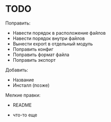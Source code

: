 TODO
====
Поправить:
* Навести порядок в расположение файлов
* Навести порядок внутри файлов
* Вынести export в отдельный модуль
* Поправить конфиг
* Поправить формат файла
* Поправить экспорт


Добавить:
* Название
* Инсталл (позже)

Мелкие правки:
* README


* что-то еще
